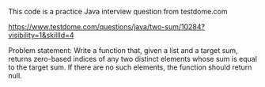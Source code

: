 This code is a practice Java interview question from testdome.com
 
 https://www.testdome.com/questions/java/two-sum/10284?visibility=1&skillId=4
 
 Problem statement: Write a function that, given a list and a target sum, returns zero-based indices of any two distinct elements whose sum is equal to the target sum. If there are no such elements, the function should return null.
